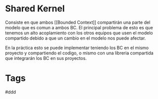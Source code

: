 # Shared Kernel
Consiste en que ambos [[Bounded Context]] compartirán una parte del modelo que es comun a ambos BC. El principal problema de esto es que tenemos un alto acoplamiento con los otros equipos que usen el modelo compartido debido a que un cambio en el modelo nos puede afectar.

En la práctica esto se puede implementar teniendo los BC en el mismo proyecto y compartiendo el codigo, o mismo con una libreria compartida que integrarán los BC en sus proyectos.

# Tags
#ddd 
